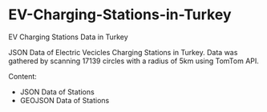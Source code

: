 # EV-Charging-Stations-in-Turkey
EV Charging Stations Data in Turkey

JSON Data of Electric Vecicles Charging Stations in Turkey. Data was gathered by scanning 17139 circles with a radius of 5km using TomTom API.

Content:
- JSON Data of Stations
- GEOJSON Data of Stations
